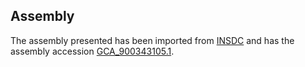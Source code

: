 
Assembly
--------

The assembly presented has been imported from 
[INSDC](http://www.insdc.org) and has the assembly accession
[GCA\_900343105.1](http://www.ebi.ac.uk/ena/data/view/GCA_900343105.1).

